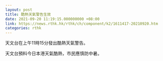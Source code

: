 ```yaml
---
layout: post
title: 酷熱天氣警告生效
date: 2021-09-20 11:19:15.000000000 +08:00
link: https://news.rthk.hk/rthk/ch/component/k2/1611417-20210920.htm
categories: rthk
---
```


天文台在上午11時15分發出酷熱天氣警告。

天文台預料今日本港天氣酷熱，市民應慎防中暑。
